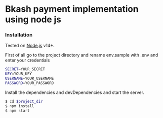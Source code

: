 # Bkash payment implementation using node js

### Installation

Tested on [Node.js](https://nodejs.org/) v14+.

First of all go to the project directory and rename env.sample with .env and enter your credentials

```sh
SECRET=YOUR_SECRET
KEY=YOUR_KEY
USERNAME=YOUR_USERNAME
PASSWORD=YOUR_PASSWORD
```

Install the dependencies and devDependencies and start the server.

```sh
$ cd $project_dir
$ npm install
$ npm start
```
